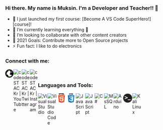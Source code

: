### Hi there. My name is Muksin. I'm a Developer and Teacher!! 👋

- 🔭 I just launched my first course: [Become A VS Code SuperHero!][course]!
- 🌱 I’m currently learning everything 🤣
- 👯 I’m looking to collaborate with other content creators
- 🥅 2021 Goals: Contribute more to Open Source projects
- ⚡ Fun fact: I like to do electronics


### Connect with me:

<img align="left" alt="codeSTACKr.com" width="26px" src="https://raw.githubusercontent.com/iconic/open-iconic/master/svg/globe.svg" />
<img align="left" alt="codeSTACKr | YouTube" width="26px" src="https://cdn.jsdelivr.net/npm/simple-icons@v3/icons/youtube.svg" />
<img align="left" alt="codeSTACKr | Twitter" width="26px" src="https://cdn.jsdelivr.net/npm/simple-icons@v3/icons/twitter.svg" />
<img align="left" alt="codeSTACKr | Instagram" width="26px" src="https://cdn.jsdelivr.net/npm/simple-icons@v3/icons/instagram.svg" />

<br />

### Languages and Tools:

<img align="left" alt="Visual Studio" width="30px" src="https://upload.wikimedia.org/wikipedia/commons/thumb/5/59/Visual_Studio_Icon_2019.svg/1200px-Visual_Studio_Icon_2019.svg.png" />
<img align="left" alt="Visual Studio Code" width="30px" src="https://upload.wikimedia.org/wikipedia/commons/thumb/9/9a/Visual_Studio_Code_1.35_icon.svg/1024px-Visual_Studio_Code_1.35_icon.svg.png" />
<img align="left" alt="HTML5" width="30px" src="https://raw.githubusercontent.com/github/explore/80688e429a7d4ef2fca1e82350fe8e3517d3494d/topics/html/html.png" />
<img align="left" alt="CSS3" width="30px" src="https://raw.githubusercontent.com/github/explore/80688e429a7d4ef2fca1e82350fe8e3517d3494d/topics/css/css.png" />
<img align="left" alt="JavaScript" width="30px" src="https://upload.wikimedia.org/wikipedia/commons/d/dc/Javascript-shield.png" />
<img align="left" alt="JavaScript" width="30px" src="https://upload.wikimedia.org/wikipedia/commons/9/91/Electron_Software_Framework_Logo.svg" />
<img align="left" alt="C#" width="30px" src="https://cdn.icon-icons.com/icons2/2415/PNG/512/csharp_original_logo_icon_146578.png" />
<img align="left" alt="MsSQL" width="30px" src="https://w7.pngwing.com/pngs/170/924/png-transparent-microsoft-sql-server-microsoft-azure-sql-database-microsoft-text-logo-microsoft-azure.png" />
<img align="left" alt="Arduino" width="30px" src="https://brandslogos.com/wp-content/uploads/images/large/arduino-logo-1.png" />
<img align="left" alt="Terminal" width="30px" src="https://raw.githubusercontent.com/github/explore/80688e429a7d4ef2fca1e82350fe8e3517d3494d/topics/terminal/terminal.png" />
<img align="left" alt="Kali Linux" width="30px" src="https://www.freepngimg.com/thumb/android/68988-kali-android-linux-free-clipart-hq.png" />
